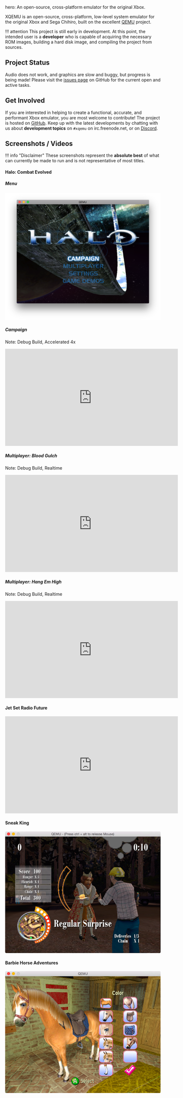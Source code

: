 hero: An open-source, cross-platform emulator for the original Xbox.

XQEMU is an open-source, cross-platform, low-level system emulator for the
original Xbox and Sega Chihiro, built on the excellent
[QEMU](https://www.qemu.org/) project.

!!! attention
    This project is still early in development. At this point, the intended user
    is a **developer** who is capable of acquiring the necessary ROM images,
    building a hard disk image, and compiling the project from sources.

Project Status
--------------
Audio does not work, and graphics are slow and buggy, but
progress is being made! Please visit the [issues
page](https://github.com/xqemu/xqemu/issues) on GitHub for the current open and
active tasks.

Get Involved
------------
If you are interested in helping to create a functional, accurate, and
performant Xbox emulator, you are most welcome to contribute! The project is
hosted on [GitHub](https://github.com/xqemu/xqemu). Keep up with the latest
developments by chatting with us about **development topics** on `#xqemu` on
irc.freenode.net, or on [Discord](https://discord.gg/WxJPPyz).

Screenshots / Videos
--------------------

!!! info "Disclaimer"
    These screenshots represent the **absolute best** of what can
    currently be made to run and is not representative of most titles.

#### Halo: Combat Evolved

##### Menu

![Halo](screenshots/halo.png)

##### Campaign

Note: Debug Build, Accelerated 4x

<iframe width="560" height="315" src="https://www.youtube.com/embed/qlXSDqkNkJg" frameborder="0" allow="autoplay; encrypted-media" allowfullscreen></iframe>

##### Multiplayer: Blood Gulch

Note: Debug Build, Realtime

<iframe width="560" height="315" src="https://www.youtube.com/embed/L5RNfObvtYQ" frameborder="0" allow="autoplay; encrypted-media" allowfullscreen></iframe>

##### Multiplayer: Hang Em High

Note: Debug Build, Realtime

<iframe width="560" height="315" src="https://www.youtube.com/embed/NVfr8Hi_dE4" frameborder="0" allow="autoplay; encrypted-media" allowfullscreen></iframe>


#### Jet Set Radio Future

<iframe width="560" height="315" src="https://www.youtube.com/embed/MVwB1jCzkWs" frameborder="0" allow="autoplay; encrypted-media" allowfullscreen></iframe>

#### Sneak King

![King](screenshots/king.png)

#### Barbie Horse Adventures

![Barbie](screenshots/barbie.png)
